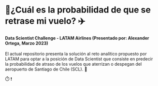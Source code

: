 # :flight_departure:¿Cuál es la probabilidad de que se retrase mi vuelo? :airplane:
#### Data Scientist Challenge - LATAM Airlines (Presentado por: Alexander Ortega, Marzo 2023)

El actual repositorio presenta la solución al reto analítico propuesto por LATAM para optar a la posición de Data Scientist que consiste en predecir la probabilidad de atraso de los vuelos que aterrizan o despegan del aeropuerto de Santiago de Chile (SCL).
:flight_arrival: 

:stopwatch:
:heavy_exclamation_mark: 
